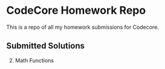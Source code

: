 # CodeCore Homework Repo

This is a repo of all my homework submissions for Codecore.

## Submitted Solutions

2. Math Functions
